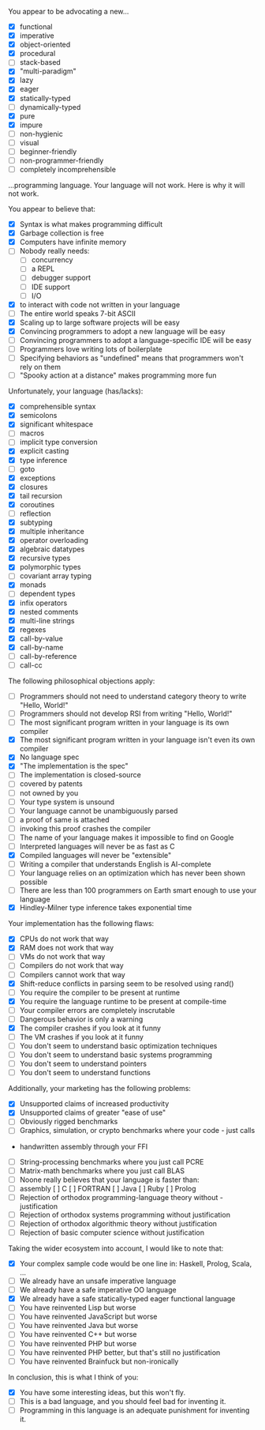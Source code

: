 You appear to be advocating a new...

- [x] functional 
- [x] imperative 
- [x] object-oriented 
- [x] procedural 
- [ ] stack-based
- [x] "multi-paradigm" 
- [x] lazy 
- [x] eager 
- [x] statically-typed 
- [ ] dynamically-typed
- [x] pure 
- [x] impure 
- [ ] non-hygienic 
- [ ] visual 
- [ ] beginner-friendly
- [ ] non-programmer-friendly 
- [ ] completely incomprehensible

...programming language. Your language will not work. Here is why it will not work.

You appear to believe that:

- [x] Syntax is what makes programming difficult
- [x] Garbage collection is free 
- [x] Computers have infinite memory
- [ ] Nobody really needs:
  - [ ] concurrency 
  - [ ] a REPL 
  - [ ] debugger support 
  - [ ] IDE support 
  - [ ] I/O
- [x] to interact with code not written in your language
- [ ] The entire world speaks 7-bit ASCII
- [x] Scaling up to large software projects will be easy
- [x] Convincing programmers to adopt a new language will be easy
- [ ] Convincing programmers to adopt a language-specific IDE will be easy
- [ ] Programmers love writing lots of boilerplate
- [ ] Specifying behaviors as "undefined" means that programmers won't rely on them
- [ ] "Spooky action at a distance" makes programming more fun

Unfortunately, your language (has/lacks):

- [x] comprehensible syntax 
- [x] semicolons 
- [x] significant whitespace 
- [ ] macros
- [ ] implicit type conversion 
- [x] explicit casting 
- [x] type inference
- [ ] goto 
- [x] exceptions 
- [x] closures 
- [x] tail recursion 
- [x] coroutines
- [ ] reflection 
- [x] subtyping 
- [x] multiple inheritance 
- [x] operator overloading
- [x] algebraic datatypes 
- [x] recursive types 
- [x] polymorphic types
- [ ] covariant array typing 
- [x] monads 
- [ ] dependent types
- [x] infix operators 
- [x] nested comments 
- [x] multi-line strings
- [x] regexes
- [x] call-by-value 
- [x] call-by-name 
- [ ] call-by-reference
- [ ] call-cc

The following philosophical objections apply:

- [ ] Programmers should not need to understand category theory to write "Hello, World!"
- [ ] Programmers should not develop RSI from writing "Hello, World!"
- [ ] The most significant program written in your language is its own compiler
- [x] The most significant program written in your language isn't even its own compiler
- [x] No language spec
- [x] "The implementation is the spec"
- [ ] The implementation is closed-source 
- [ ] covered by patents 
- [ ] not owned by you
- [ ] Your type system is unsound
- [ ] Your language cannot be unambiguously parsed
- [ ] a proof of same is attached
- [ ] invoking this proof crashes the compiler
- [ ] The name of your language makes it impossible to find on Google
- [ ] Interpreted languages will never be as fast as C
- [x] Compiled languages will never be "extensible"
- [ ] Writing a compiler that understands English is AI-complete
- [ ] Your language relies on an optimization which has never been shown possible
- [ ] There are less than 100 programmers on Earth smart enough to use your language
- [x] Hindley-Milner type inference takes exponential time

Your implementation has the following flaws:

- [x] CPUs do not work that way
- [x] RAM does not work that way
- [ ] VMs do not work that way
- [ ] Compilers do not work that way
- [ ] Compilers cannot work that way
- [x] Shift-reduce conflicts in parsing seem to be resolved using rand()
- [ ] You require the compiler to be present at runtime
- [x] You require the language runtime to be present at compile-time
- [ ] Your compiler errors are completely inscrutable
- [ ] Dangerous behavior is only a warning
- [x] The compiler crashes if you look at it funny
- [ ] The VM crashes if you look at it funny
- [ ] You don't seem to understand basic optimization techniques
- [ ] You don't seem to understand basic systems programming
- [ ] You don't seem to understand pointers
- [ ] You don't seem to understand functions

Additionally, your marketing has the following problems:

- [x] Unsupported claims of increased productivity
- [x] Unsupported claims of greater "ease of use"
- [ ] Obviously rigged benchmarks
- [ ] Graphics, simulation, or crypto benchmarks where your code - just calls
- handwritten assembly through your FFI
- [ ] String-processing benchmarks where you just call PCRE
- [ ] Matrix-math benchmarks where you just call BLAS
- [ ] Noone really believes that your language is faster than:
- [ ] assembly [ ] C [ ] FORTRAN [ ] Java [ ] Ruby [ ] Prolog
- [ ] Rejection of orthodox programming-language theory without - justification
- [ ] Rejection of orthodox systems programming without justification
- [ ] Rejection of orthodox algorithmic theory without justification
- [ ] Rejection of basic computer science without justification

Taking the wider ecosystem into account, I would like to note that:

- [x] Your complex sample code would be one line in: Haskell, Prolog, Scala, ...
- [ ] We already have an unsafe imperative language
- [ ] We already have a safe imperative OO language
- [x] We already have a safe statically-typed eager functional language
- [ ] You have reinvented Lisp but worse
- [ ] You have reinvented JavaScript but worse
- [ ] You have reinvented Java but worse
- [ ] You have reinvented C++ but worse
- [ ] You have reinvented PHP but worse
- [ ] You have reinvented PHP better, but that's still no justification
- [ ] You have reinvented Brainfuck but non-ironically

In conclusion, this is what I think of you:

- [x] You have some interesting ideas, but this won't fly.
- [ ] This is a bad language, and you should feel bad for inventing it.
- [ ] Programming in this language is an adequate punishment for inventing it.